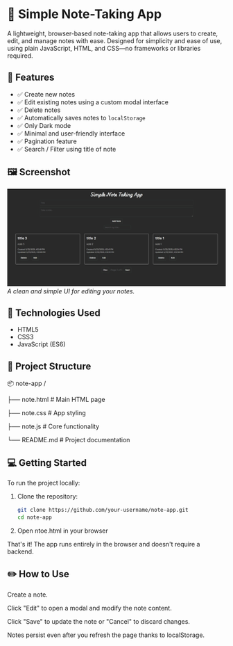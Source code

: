 # 📝 Simple Note-Taking App

A lightweight, browser-based note-taking app that allows users to create, edit, and manage notes with ease. Designed for simplicity and ease of use, using plain JavaScript, HTML, and CSS—no frameworks or libraries required.



## 🚀 Features

- ✅ Create new notes
- ✅ Edit existing notes using a custom modal interface
- ✅ Delete notes
- ✅ Automatically saves notes to `localStorage`
- ✅ Only Dark mode
- ✅ Minimal and user-friendly interface
- ✅ Pagination feature
- ✅ Search / Filter using title of note



## 🖼️ Screenshot

![screenshot](screenshot.png)  
*A clean and simple UI for editing your notes.*



## 🔧 Technologies Used

- HTML5
- CSS3
- JavaScript (ES6)



## 📁 Project Structure

📦 note-app /

├── note.html # Main HTML page

├── note.css # App styling

├── note.js # Core functionality

└── README.md # Project documentation



## 💻 Getting Started

To run the project locally:

1. Clone the repository:
   ```bash
   git clone https://github.com/your-username/note-app.git
   cd note-app
2. Open ntoe.html in your browser

That's it! The app runs entirely in the browser and doesn't require a backend.



## ✏️ How to Use
Create a note.

Click "Edit" to open a modal and modify the note content.

Click "Save" to update the note or "Cancel" to discard changes.

Notes persist even after you refresh the page thanks to localStorage.
